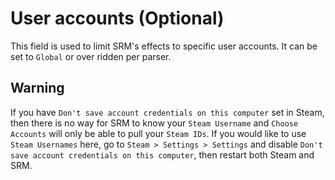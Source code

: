 # User accounts (Optional)

This field is used to limit SRM's effects to specific user accounts. It can be set to `Global` or over ridden per parser.

## Warning

If you have `Don't save account credentials on this computer` set in Steam, then there is no way for SRM to know your `Steam Username` and `Choose Accounts` will only be able to pull your `Steam IDs`. If you would like to use `Steam Usernames` here, go to `Steam > Settings > Settings` and disable `Don't save account credentials on this computer`, then restart both Steam and SRM.
